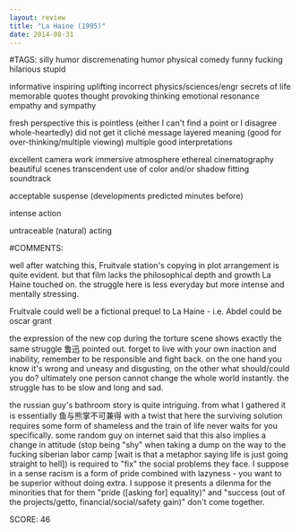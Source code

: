 ```yaml
---
layout: review
title: "La Haine (1995)"
date: 2014-08-31
---
```


#TAGS:
silly humor
discremenating humor
physical comedy
funny
fucking hilarious
stupid

informative
inspiring
uplifting
incorrect physics/sciences/engr
secrets of life
memorable quotes
thought provoking thinking
emotional resonance
empathy and sympathy

fresh perspective
this is pointless (either I can't find a point or I disagree whole-heartedly)
did not get it
cliché message
layered meaning (good for over-thinking/multiple viewing)
multiple good interpretations

excellent camera work
immersive atmosphere
ethereal cinematography
beautiful scenes
transcendent use of color and/or shadow
fitting soundtrack

acceptable suspense (developments predicted minutes before)

intense action

untraceable (natural) acting

#COMMENTS:

well after watching this, Fruitvale station's copying in plot arrangement is quite evident. but that film lacks the philosophical depth and growth La Haine touched on. the struggle here is less everyday but more intense and mentally stressing.

Fruitvale could well be a fictional prequel to La Haine - i.e. Abdel could be oscar grant

the expression of the new cop during the torture scene shows exactly the same struggle 鲁迅 pointed out. forget to live with your own inaction and inability, remember to be responsible and fight back. on the one hand you know it's wrong and uneasy and disgusting, on the other what should/could you do? ultimately one person cannot change the whole world instantly. the struggle has to be slow and long and sad.

the russian guy's bathroom story is quite intriguing. from what I gathered it is essentially 鱼与熊掌不可兼得 with a twist that here the surviving solution requires some form of shameless and the train of life never waits for you specifically. some random guy on internet said that this also implies a change in attitude (stop being "shy" when taking a dump on the way to the fucking siberian labor camp [wait is that a metaphor saying life is just going straight to hell]) is required to "fix" the social problems they face. I suppose in a sense racism is a form of pride combined with lazyness - you want to be superior without doing extra. I suppose it presents a dilenma for the minorities that for them "pride ([asking for] equality)" and "success (out of the projects/getto, financial/social/safety gain)" don't come together.





SCORE:
46
